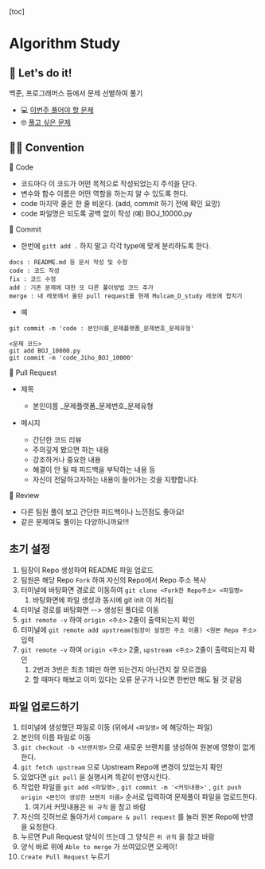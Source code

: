 [toc]

# Algorithm Study

## 🤖 Let's do it!

백준, 프로그래머스 등에서 문제 선별하여 풀기

- 💻 [이번주 풀어야 할 문제](https://www.notion.so/12de2f1456a04e6abfd89166725456c0)
- 🤓 [풀고 싶은 문제](https://www.notion.so/8d68711b3fb74c5f80a6582af77b9756)

## 🤙🏻 Convention

🍒 Code

- 코드마다 이 코드가 어떤 목적으로 작성되었는지 주석을 단다.
- 변수와 함수 이름은 어떤 역할을 하는지 알 수 있도록 한다.
- code 마지막 줄은 한 줄 비운다. (add, commit 하기 전에 확인 요망) 
- code 파일명은 되도록 공백 없이 작성 (예) BOJ_10000.py

🍒 Commit

- 한번에 `gitt add .` 하지 말고 각각 type에 맞게 분리하도록 한다.

```
docs : README.md 등 문서 작성 및 수정
code : 코드 작성
fix : 코드 수정
add : 기존 문제에 대한 또 다른 풀이방법 코드 추가
merge : 내 레포에서 올린 pull request를 현재 Mulcam_D_study 레포에 합치기
```

- 예

```
git commit -m 'code : 본인이름_문제플랫폼_문제번호_문제유형'

<문제 코드>
git add BOJ_10000.py
git commit -m 'code_Jiho_BOJ_10000'
```

🍒 Pull Request

- 제목

  - 본인이름 \_문제플랫폼\_문제번호\_문제유형

- 메시지

  - 간단한 코드 리뷰
  - 주의깊게 봤으면 하는 내용
  - 강조하거나 중요한 내용
  - 해결이 안 될 때 피드백을 부탁하는 내용 등
  - 자신이 전달하고자하는 내용이 들어가는 것을 지향합니다.

  

🍒 Review

- 다른 팀원 풀이 보고 간단한 피드백이나 느낀점도 좋아요!
- 같은 문제여도 풀이는 다양하니까요!!!





## 초기 설정

1. 팀장이 Repo 생성하여 README 파일 업로드
2. 팀원은 해당 Repo `Fork` 하여 자신의 Repo에서 Repo 주소 복사
3. 터미널에 바탕화면 경로로 이동하여 `git clone <Fork한 Repo주소> <파일명>`
   1. 바탕화면에 파일 생성과 동시에 git init 이 처리됨
4. 터미널 경로를 바탕화면 --> 생성된 폴더로 이동
5. `git remote -v` 하여 `origin <주소>` 2줄이 출력되는지 확인
6. 터미널에 `git remote add upstream(팀장이 설정한 주소 이름) <원본 Repo 주소>` 입력
7. `git remote -v` 하여  `origin <주소>` 2줄, `upstream <주소>` 2줄이 출력되는지 확인
   1. 2번과 3번은 최초 1회만 하면 되는건지 아닌건지 잘 모르겠음
   2. 할 때마다 해보고 이미 있다는 오류 문구가 나오면 한번만 해도 될 것 같음

## 파일 업로드하기

1.  터미널에 생성했던 파일로 이동 (위에서 `<파일명>` 에 해당하는 파일)
2. 본인의 이름 파일로 이동
3. `git checkout -b <브랜치명>` 으로 새로운 브랜치를 생성하여 원본에 영향이 없게 한다.
4. `git fetch upstream` 으로 Upstream Repo에 변경이 있었는지 확인
5. 있었다면 `git pull` 을 실행시켜 똑같이 반영시킨다.
6. 작업한 파일을 `git add <파일명>` , `git commit -m '<커밋내용>'` , `git push origin <본인이 생성한 브랜치 이름>` 순서로 입력하여 문제풀이 파일을 업로드한다.
   1. 여기서 커밋내용은 `위 규칙` 을 참고 바람
7. 자신의 깃허브로 돌아가서 `Compare & pull request` 를 눌러 원본 Repo에 반영을 요청한다.
8. 누르면 Pull Request 양식이 뜨는데 그 양식은 `위 규칙` 을 참고 바람
9. 양식 바로 위에 `Able to merge` 가 쓰여있으면 오케이!
10. `Create Pull Request`  누르기

